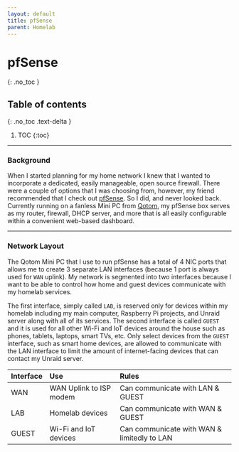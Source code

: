 ```yaml
---
layout: default
title: pfSense
parent: Homelab
---
```


# pfSense
{: .no_toc }

## Table of contents
{: .no_toc .text-delta }

1. TOC
{:toc}

---

### Background
When I started planning for my home network I knew that I wanted to incorporate a dedicated, easily manageable, open source firewall. There were a couple of options that I was choosing from, however, my friend recommended that I check out [pfSense](https://www.pfsense.org/). So I did, and never looked back. Currently running on a fanless Mini PC from [Qotom](https://www.qotom.net/), my pfSense box serves as my router, firewall, DHCP server, and more that is all easily configurable within a convenient web-based dashboard.

---

### Network Layout
The Qotom Mini PC that I use to run pfSense has a total of 4 NIC ports that allows me to create 3 separate LAN interfaces (because 1 port is always used for `WAN` uplink). My network is segmented into two interfaces because I want to be able to control how home and guest devices communicate with my homelab services. 

The first interface, simply called `LAB`, is reserved only for devices within my homelab including my main computer, Raspberry Pi projects, and Unraid server along with all of its services. The second interface is called `GUEST` and it is used for all other Wi-Fi and IoT devices around the house such as phones, tablets, laptops, smart TVs, etc. Only select devices from the `GUEST` interface, such as smart home devices, are allowed to communicate with the LAN interface to limit the amount of internet-facing devices that can contact my Unraid server.

| Interface    | Use                     | Rules                                       |
|:-------------|:------------------------|:--------------------------------------------|
| WAN          | WAN Uplink to ISP modem | Can communicate with LAN & GUEST            |
| LAB          | Homelab devices         | Can communicate with WAN & GUEST            |
| GUEST        | Wi-Fi and IoT devices   | Can communicate with WAN & limitedly to LAN |